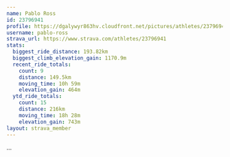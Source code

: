 ```yaml
---
name: Pablo Ross
id: 23796941
profile: https://dgalywyr863hv.cloudfront.net/pictures/athletes/23796941/14615399/1/large.jpg
username: pablo-ross
strava_url: https://www.strava.com/athletes/23796941
stats:
  biggest_ride_distance: 193.82km
  biggest_climb_elevation_gain: 1170.9m
  recent_ride_totals:
    count: 9
    distance: 149.5km
    moving_time: 10h 59m
    elevation_gain: 464m
  ytd_ride_totals:
    count: 15
    distance: 216km
    moving_time: 18h 28m
    elevation_gain: 743m
layout: strava_member
--- 
```

...
